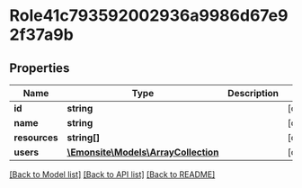 # Role41c793592002936a9986d67e92f37a9b

## Properties
Name | Type | Description | Notes
------------ | ------------- | ------------- | -------------
**id** | **string** |  | [optional] 
**name** | **string** |  | [optional] 
**resources** | **string[]** |  | [optional] 
**users** | [**\Emonsite\Models\ArrayCollection**](ArrayCollection.md) |  | [optional] 

[[Back to Model list]](../../README.md#documentation-for-models) [[Back to API list]](../../README.md#documentation-for-api-endpoints) [[Back to README]](../../README.md)


